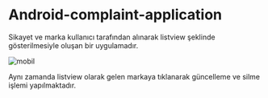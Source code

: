 # Android-complaint-application
Sikayet ve marka kullanıcı tarafından alınarak listview şeklinde gösterilmesiyle oluşan bir uygulamadır.

![mobil](https://user-images.githubusercontent.com/46108374/86240342-bc39e780-bba9-11ea-8926-b9911043dda1.PNG)


Aynı zamanda listview olarak gelen markaya tıklanarak güncelleme ve silme işlemi yapılmaktadır.
